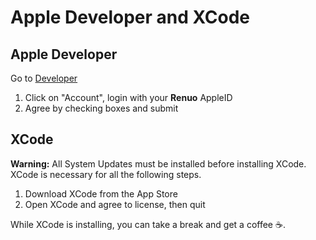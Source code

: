 # Apple Developer and XCode

## Apple Developer

Go to [Developer](https://developer.apple.com)

1. Click on "Account", login with your **Renuo** AppleID
2. Agree by checking boxes and submit

## XCode

<div class="alert alert-danger">
    <strong>Warning:</strong> All System Updates must be installed before installing XCode.
    <br>XCode is necessary for all the following steps.
</div>

1. Download XCode from the App Store
2. Open XCode and agree to license, then quit

While XCode is installing, you can take a break and get a coffee ☕️.
